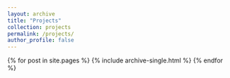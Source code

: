 ```yaml
---
layout: archive
title: "Projects"
collection: projects
permalink: /projects/
author_profile: false
---
```


{% for post in site.pages %}
  {% include archive-single.html %}
{% endfor %}